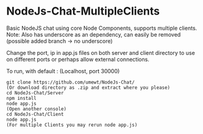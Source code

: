 # NodeJs-Chat-MultipleClients
Basic NodeJS chat using core Node Components, supports multiple clients.
Note: Also has underscore as an dependency, can easily be removed (possible added branch -> no underscore)

Change the port, ip in app.js files on both server and client directory to use on different ports or perhaps allow external connections.

To run, with default : (Localhost, port 30000)

    git clone https://github.com/umewt/NodeJs-Chat/
    (Or download directory as .zip and extract where you please)
    cd NodeJs-Chat/Server
    npm install
    node app.js
    (Open another console)
    cd NodeJs-Chat/Client
    node app.js
    (For multiple Clients you may rerun node app.js)
